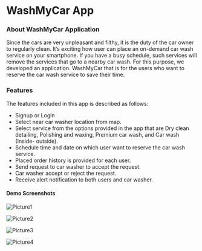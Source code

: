 # WashMyCar App
### About WashMyCar Application

Since the cars are very unpleasant and filthy, it is the duty of the car owner to regularly clean. It’s exciting how user can place an on-demand car wash service on your smartphone. If you have a busy schedule, such services will remove the services that go to a nearby car wash. For this purpose, we developed an application. WashMyCar that is for the users who want to reserve the car wash service to save their time. 

### Features

The features included in this app is described as follows:
- Signup or Login
- Select near car washer location from map.
- Select service from the options provided in the app that are Dry clean detailing, Polishing and waxing, Premium car wash, and Car wash (Inside- outside).
- Schedule time and date on which user want to reserve the car wash service.
- Placed order history is provided for each user.
- Send request to car washer to accept the request.
- Car washer accept or reject the request.
- Receive alert notification to both users and car washer.

#### Demo Screenshots

![Picture1](https://user-images.githubusercontent.com/53291124/120841556-13e48e00-c585-11eb-9d23-1f9ce7daaac8.png)

![Picture2](https://user-images.githubusercontent.com/53291124/120841595-1e9f2300-c585-11eb-9af0-e0c8cc5c8b22.png)

![Picture3](https://user-images.githubusercontent.com/53291124/120841649-35de1080-c585-11eb-9030-8312325df7fe.png)

![Picture4](https://user-images.githubusercontent.com/53291124/120841672-3f677880-c585-11eb-81c2-279894a43190.png)
